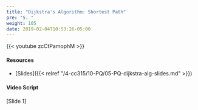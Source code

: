 ```yaml
---
title: "Dijkstra's Algorithm: Shortest Path"
pre: "5. "
weight: 105
date: 2019-02-04T10:53:26-05:00
---
```


{{< youtube zcCtPamophM >}}

#### Resources
* [Slides]({{< relref "/4-cc315/10-PQ/05-PQ-dijkstra-alg-slides.md" >}})

#### Video Script

[Slide 1]